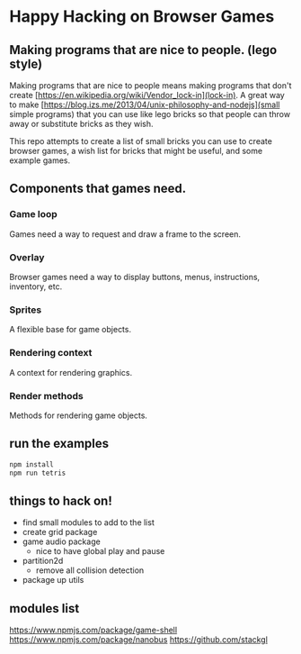 # Happy Hacking on Browser Games

## Making programs that are nice to people. (lego style)

Making programs that are nice to people means making programs that don't create [https://en.wikipedia.org/wiki/Vendor_lock-in](lock-in). A great way to make [https://blog.izs.me/2013/04/unix-philosophy-and-nodejs](small simple programs) that you can use like lego bricks so that people can throw away or substitute bricks as they wish.

This repo attempts to create a list of small bricks you can use to create browser games, a wish list for bricks that might be useful, and some example games.

## Components that games need.

### Game loop
Games need a way to request and draw a frame to the screen.

### Overlay
Browser games need a way to display buttons, menus, instructions, inventory, etc.

### Sprites
A flexible base for game objects.

### Rendering context
A context for rendering graphics.

### Render methods
Methods for rendering game objects.

## run the examples
```sh
npm install
npm run tetris
```

## things to hack on!
- find small modules to add to the list
- create grid package
- game audio package
    - nice to have global play and pause
- partition2d
    - remove all collision detection
- package up utils

## modules list
https://www.npmjs.com/package/game-shell
https://www.npmjs.com/package/nanobus
https://github.com/stackgl